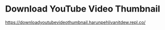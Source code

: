 # Download YouTube Video Thumbnail
https://downloadyoutubevideothumbnail.harunpehlivanitdew.repl.co/
